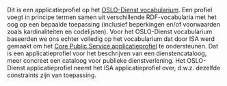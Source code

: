 Dit is een applicatieprofiel op het [OSLO-Dienst vocabularium](https://data.vlaanderen.be/ns/dienst).
Een profiel voegt in principe termen samen uit verschillende RDF-vocabularia met het oog op een bepaalde toepassing 
(inclusief beperkingen en/of voorwaarden zoals kardinaliteiten en codelijsten). 
Voor het OSLO-Dienst vocabularium baseerden we ons echter volledig op het vocabularium dat door ISA werd gemaakt om het 
[Core Public Service applicatieprofiel](https://joinup.ec.europa.eu/release/core-public-service-vocabulary-application-profile-v20) te ondersteunen. Dat is een applicatieprofiel voor het beschrijven van een 
dienstencataloog, meer concreet een cataloog voor publieke dienstverlening. Het OSLO-Dienst applicatieprofiel neemt het 
ISA applicatieprofiel over, d.w.z. dezelfde constraints zijn van toepassing.
